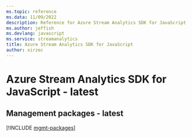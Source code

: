 ```yaml
---
ms.topic: reference
ms.data: 11/09/2022
description: Reference for Azure Stream Analytics SDK for JavaScript
ms.author: jeffish
ms.devlang: javascript
ms.service: streamanalytics
title: Azure Stream Analytics SDK for JavaScript
author: xirzec
---
```

# Azure Stream Analytics SDK for JavaScript - latest

## Management packages - latest
[!INCLUDE [mgmt-packages](stream-analytics-mgmt-index.md)]